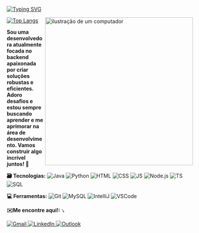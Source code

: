 [![Typing SVG](https://readme-typing-svg.demolab.com?font=Fira+Code&weight=600&size=28&pause=1000&color=FF69B4&width=435&lines=Ol%C3%A1+meu+nome+%C3%A9+Mari!+%F0%9F%91%8B)](https://git.io/typing-svg)


<img src="https://github.com/mariinetic/mariinetic/assets/162724918/63a4e61a-f26b-4474-bf93-db288e598dce" alt="ilustração de um computador" min-width="400px" max-width="400px" width="400px" align="right">

[![Top Langs](https://github-readme-stats.vercel.app/api/top-langs/?username=mariinetic&layout=compact&theme=dark)](https://github.com/anuraghazra/github-readme-stats)

<p align="left"> 
 
  **Sou uma desenvolvedora atualmente focada no backend apaixonada por criar soluções robustas e eficientes. Adoro desafios e estou sempre buscando aprender e me aprimorar na área de desenvolvimento. Vamos construir algo incrível juntos! 🚀**


</p>


<p align="left">
 
 **🗃 Tecnologias:**
  <img src="https://img.shields.io/badge/Java-FF69B4?style=for-the-badge&logo=java&logoColor=white" alt="Java"/>
  <img src="https://img.shields.io/badge/Python-FF69B4?style=for-the-badge&logo=python&logoColor=white" alt="Python"/>
  <img src="https://img.shields.io/badge/HTML-FF69B4?style=for-the-badge&logo=html5&logoColor=white" alt="HTML"/>
  <img src="https://img.shields.io/badge/CSS-FF69B4?style=for-the-badge&logo=css3&logoColor=white" alt="CSS"/>
  <img src="https://img.shields.io/badge/JS-FF69B4?style=for-the-badge&logo=javascript&logoColor=white" alt="JS"/>
  <img src="https://img.shields.io/badge/Node.js-FF69B4?style=for-the-badge&logo=node.js&logoColor=white" alt="Node.js"/>
  <img src="https://img.shields.io/badge/TS-FF69B4?style=for-the-badge&logo=typescript&logoColor=white" alt="TS"/> <img src="https://img.shields.io/badge/SQL-FF69B4?style=for-the-badge&logo=sqlite&logoColor=white" alt="SQL"/>


</p>

<p align="left">
 
  **💻 Ferramentas:**
 <img src="https://img.shields.io/badge/Git-FF69B4?style=for-the-badge&logo=git&logoColor=white" alt="Git"/>
  <img src="https://img.shields.io/badge/MySQL-FF69B4?style=for-the-badge&logo=mysql&logoColor=white" alt="MySQL"/>
  <img src="https://img.shields.io/badge/-Intellij-FF69B4?style=for-the-badge&logo=intellij-idea&logoColor=white" alt="IntelliJ"/>
 <img src="https://img.shields.io/badge/VSCode-FF69B4?style=for-the-badge&logo=visual-studio-code&logoColor=white" alt="VSCode"/>
</p>

<p align="left">
 
 **✉️Me encontre aqui!:** ⤵
</p>

<p align="left">
  <a href="mailto:marianaoliveiry18@gmail.com" title="Gmail">
    <img src="https://img.shields.io/badge/-Gmail-FF69B4?style=flat-square&labelColor=FF69B4&logo=gmail&logoColor=white&link=mailto:marianaoliveiry18@gmail.com" alt="Gmail"/>
  </a>
  <a href="https://www.linkedin.com/in/oliveirasmari/" title="LinkedIn">
    <img src="https://img.shields.io/badge/-LinkedIn-FF69B4?style=flat-square&logo=linkedin&logoColor=white" alt="LinkedIn"/>
  </a>
  <a href="mailto:mariana.oliveira59@fatec.sp.gov.br" title="Outlook">
  <img src="https://img.shields.io/badge/-Outlook-FF69B4?style=flat-square&labelColor=FF69B4&logo=microsoft-outlook&logoColor=white&link=mailto:mariana.oliveira59@fatec.sp.gov.br" alt="Outlook"/>
   
</a>
 
</p>
